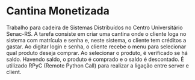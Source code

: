 # Cantina Monetizada
Trabalho para cadeira de Sistemas Distribuídos no Centro Universitário Senac-RS. A tarefa consiste em criar uma cantina onde o cliente loga no sistema com matrícula e senha e, neste sistema, o cliente tem créditos a gastar.
Ao digitar login e senha, o cliente recebe o menu para selecionar qual produto deseja comprar.
Ao selecionar o produto, é verificado se há saldo. Havendo saldo, o produto é comprado e o saldo é descontado.
É utilizado RPyC (Remote Python Call) para realizar a ligação entre server e client.
